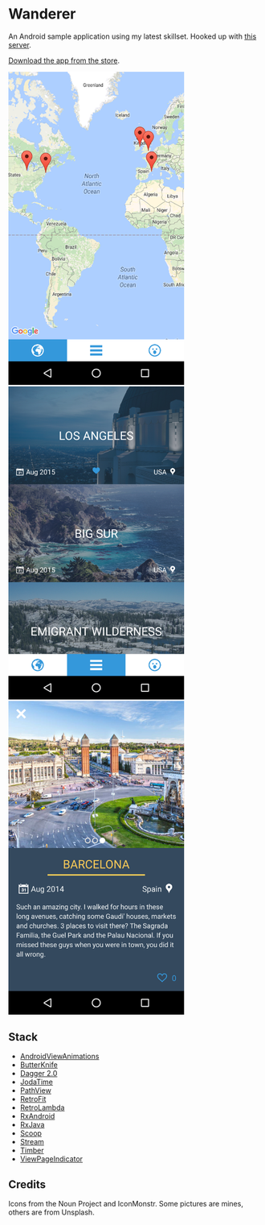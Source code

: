 # Wanderer

An Android sample application using my latest skillset. Hooked up with [this server](https://github.com/acadet/wanderer-server).

[Download the app from the store](https://play.google.com/store/apps/details?id=com.adriencadet.wanderer).

<img src="https://raw.githubusercontent.com/acadet/wanderer-android/master/screenshots/map.png" alt="map.png" width="350px">

<img src="https://raw.githubusercontent.com/acadet/wanderer-android/master/screenshots/list.png" alt="list.png" width="350px">

<img src="https://raw.githubusercontent.com/acadet/wanderer-android/master/screenshots/insight.png" alt="insight.png" width="350px">

## Stack

* [AndroidViewAnimations](https://github.com/daimajia/AndroidViewAnimations)
* [ButterKnife](http://jakewharton.github.io/butterknife/)
* [Dagger 2.0](https://github.com/google/dagger)
* [JodaTime](http://www.joda.org/joda-time/)
* [PathView](https://github.com/geftimov/android-pathview)
* [RetroFit](http://square.github.io/retrofit/)
* [RetroLambda](https://github.com/orfjackal/retrolambda)
* [RxAndroid](https://github.com/ReactiveX/RxAndroid)
* [RxJava](https://github.com/ReactiveX/RxJava)
* [Scoop](https://github.com/lyft/scoop)
* [Stream](https://github.com/aNNiMON/Lightweight-Stream-API)
* [Timber](https://github.com/JakeWharton/timber)
* [ViewPageIndicator](https://github.com/JakeWharton/ViewPagerIndicator)

## Credits

Icons from the Noun Project and IconMonstr. Some pictures are mines, others are from Unsplash.
